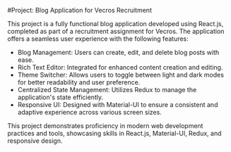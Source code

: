 #Project: Blog Application for Vecros Recruitment

This project is a fully functional blog application developed using React.js, completed as part of a recruitment assignment for Vecros. The application offers a seamless user experience with the following features:
<ul>
  <li>Blog Management: Users can create, edit, and delete blog posts with ease.</li>
  <li>Rich Text Editor: Integrated for enhanced content creation and editing.</li>
  <li>Theme Switcher: Allows users to toggle between light and dark modes for better readability and user preference.</li>
  <li>Centralized State Management: Utilizes Redux to manage the application's state efficiently.</li>
  <li>Responsive UI: Designed with Material-UI to ensure a consistent and adaptive experience across various screen sizes.</li>
</ul>
  This project demonstrates proficiency in modern web development practices and tools, showcasing skills in React.js, Material-UI, Redux, and responsive design.
